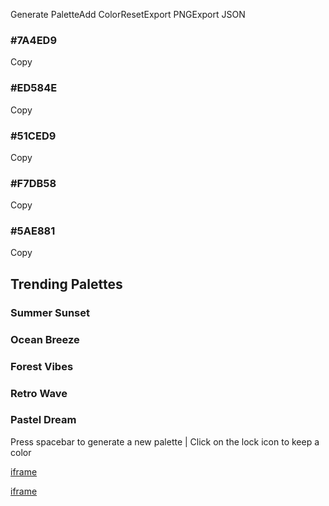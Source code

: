 Generate PaletteAdd ColorResetExport PNGExport JSON

### \#7A4ED9

Copy

### \#ED584E

Copy

### \#51CED9

Copy

### \#F7DB58

Copy

### \#5AE881

Copy

## Trending Palettes

### Summer Sunset

### Ocean Breeze

### Forest Vibes

### Retro Wave

### Pastel Dream

Press spacebar to generate a new palette \| Click on the lock icon to keep a color

[iframe](https://googleads.g.doubleclick.net/pagead/ads?client=ca-pub-5617109574785382&output=html&adk=1812271804&adf=3025194257&abgtt=6&lmt=1745025471&plat=3%3A16%2C4%3A16%2C9%3A32768%2C16%3A8388608%2C17%3A32%2C24%3A32%2C25%3A32%2C30%3A1081344%2C32%3A32%2C41%3A32%2C42%3A32&format=0x0&url=https%3A%2F%2Fwww.coolors.in%2F&pra=5&wgl=1&aihb=0&asro=0&aifxl=29_18~30_19&aiapm=0.15&aiapmi=0.33938&aiact=0.7&ailct=0.7&uach=WyJMaW51eCB4ODZfNjQiLCI2LjYuNzIiLCJ4ODYiLCIiLCIxMzUuMC43MDQ5Ljk1IixudWxsLDAsbnVsbCwiNjQiLFtbIkdvb2dsZSBDaHJvbWUiLCIxMzUuMC43MDQ5Ljk1Il0sWyJOb3QtQS5CcmFuZCIsIjguMC4wLjAiXSxbIkNocm9taXVtIiwiMTM1LjAuNzA0OS45NSJdXSwwXQ..&dt=1745143430056&bpp=11&bdt=297&idt=193&shv=r20250417&mjsv=m202504160101&ptt=9&saldr=aa&abxe=1&cookie_enabled=1&eoidce=1&nras=1&correlator=787216332109&frm=20&pv=2&u_tz=-540&u_his=2&u_h=1024&u_w=1280&u_ah=1024&u_aw=1280&u_cd=24&u_sd=1&dmc=8&adx=-12245933&ady=-12245933&biw=1920&bih=100000&scr_x=0&scr_y=0&eid=95357427%2C95355972%2C95355974%2C42532523%2C95357461%2C31091860%2C95357877%2C95356661%2C95357715&oid=2&pvsid=5820615961291178&tmod=1874557719&uas=0&nvt=1&fsapi=1&fc=1920&brdim=40%2C40%2C40%2C40%2C1280%2C0%2C1920%2C1080%2C1920%2C100000&vis=1&rsz=%7C%7Cs%7C&abl=NS&fu=32768&bc=31&bz=1&td=1&tdf=2&psd=W251bGwsbnVsbCxudWxsLDNd&nt=1&ifi=1&uci=a!1&fsb=1&dtd=213)

[iframe](https://googleads.g.doubleclick.net/pagead/html/r20250417/r20190131/zrt_lookup_fy2021.html)